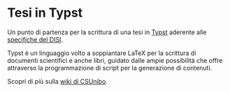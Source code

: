 
# Tesi in Typst
Un punto di partenza per la scrittura di una tesi in
[Typst](https://typst.app/home) aderente alle
[specifiche del DISI](https://github.com/csunibo/asciidoc-thesis/issues/2#issuecomment-1470158684).

Typst è un linguaggio volto a soppiantare LaTeX per la scrittura di documenti
scientifici e anche libri, guidato dalle ampie possibilità che offre attraverso
la programmazione di script per la generazione di contenuti.

Scopri di più sulla [wiki di CSUnibo](https://csunibo.github.io/wiki/modelli-di-tesi/asciidoc/index.html).